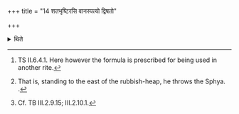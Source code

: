 +++
title = "14 शतभृष्टिरसि वानस्पत्यो द्विषतो"

+++

<details><summary>थिते</summary>

14. With śatabhr̥ṣṭirasi vānaspatyaḥ...[^1] he throws the Sphya from the east[^2] to the west on the rubbish-heap, while thinking about the enemy in the mind.[^3]  

[^1]: TS II.6.4.1. Here however the formula is prescribed for being used in another rite.  

[^2]: That is, standing to the east of the rubbish-heap, he throws the Sphya. .

[^3]: Cf. TB III.2.9.15; III.2.10.1.
</details>
